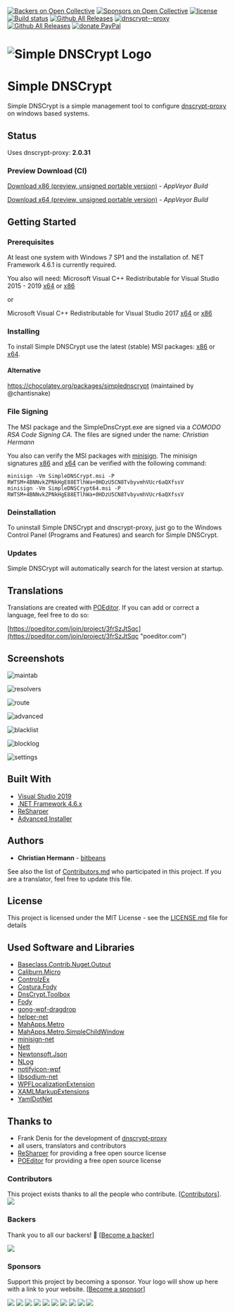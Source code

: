 [![Backers on Open Collective](https://opencollective.com/SimpleDnsCrypt/backers/badge.svg?style=flat-square)](#backers) [![Sponsors on Open Collective](https://opencollective.com/SimpleDnsCrypt/sponsors/badge.svg?style=flat-square)](#sponsors) [![license](https://img.shields.io/github/license/bitbeans/SimpleDnsCrypt.svg?style=flat-square)](https://github.com/bitbeans/SimpleDnsCrypt/blob/master/LICENSE.md) [![Build status](https://img.shields.io/appveyor/ci/bitbeans/simplednscrypt/master.svg?style=flat-square)](https://ci.appveyor.com/project/bitbeans/simplednscrypt/branch/master) [![Github All Releases](https://img.shields.io/github/release/bitbeans/SimpleDnsCrypt.svg?style=flat-square)](https://github.com/bitbeans/SimpleDnsCrypt/releases/latest) [![dnscrypt--proxy](https://img.shields.io/badge/dnscrypt--proxy-2.0.25-orange.svg?style=flat-square)](https://github.com/jedisct1/dnscrypt-proxy) [![Github All Releases](https://img.shields.io/github/downloads/bitbeans/SimpleDnsCrypt/total.svg?style=flat-square)](https://github.com/bitbeans/SimpleDnsCrypt/releases/latest) [![donate PayPal](https://img.shields.io/badge/donate-PayPal-green.svg?style=flat-square)](https://www.paypal.com/cgi-bin/webscr?cmd=_donations&business=c.hermann@bitbeans.de&item_name=Donation+to+the+Simple+DNSCrypt+project) 

# ![Simple DNSCrypt Logo](img/logo_with_text.png)


# Simple DNSCrypt
Simple DNSCrypt is a simple management tool to configure [dnscrypt-proxy](https://github.com/jedisct1/dnscrypt-proxy) on windows based systems. 

## Status

Uses dnscrypt-proxy: **2.0.31**

### Preview Download (CI)

[Download x86 (preview, unsigned portable version)](https://simplednscrypt.blob.core.windows.net/deploy/SimpleDnsCrypt/bin/x86/SimpleDNSCrypt_x86.zip) - *AppVeyor Build*

[Download x64 (preview, unsigned portable version)](https://simplednscrypt.blob.core.windows.net/deploy/SimpleDnsCrypt/bin/x64/SimpleDNSCrypt_x64.zip) - *AppVeyor Build*


## Getting Started


### Prerequisites

At least one system with Windows 7 SP1 and the installation of. NET Framework 4.6.1 is currently required.

You also will need: Microsoft Visual C++ Redistributable for Visual Studio 2015 - 2019 [x64](https://aka.ms/vs/16/release/VC_redist.x64.exe) or [x86](https://aka.ms/vs/16/release/VC_redist.x86.exe)

or

Microsoft Visual C++ Redistributable for Visual Studio 2017 [x64](https://aka.ms/vs/15/release/VC_redist.x64.exe) or [x86](https://aka.ms/vs/15/release/VC_redist.x86.exe)


### Installing

To install Simple DNSCrypt use the latest (stable) MSI packages: [x86](https://github.com/bitbeans/SimpleDnsCrypt/releases/download/0.7.0/SimpleDNSCrypt.msi) or [x64](https://github.com/bitbeans/SimpleDnsCrypt/releases/download/0.7.0/SimpleDNSCrypt64.msi).

#### Alternative

https://chocolatey.org/packages/simplednscrypt (maintained by @chantisnake)

### File Signing

The MSI package and the SimpleDnsCrypt.exe are signed via a *COMODO RSA Code Signing CA*. 
The files are signed under the name: *Christian Hermann*

You also can verify the MSI packages with [minisign](https://jedisct1.github.io/minisign/).
The minisign signatures [x86](https://github.com/bitbeans/SimpleDnsCrypt/releases/download/0.7.0/SimpleDNSCrypt.msi.minisig) and [x64](https://github.com/bitbeans/SimpleDnsCrypt/releases/download/0.7.0/SimpleDNSCrypt64.msi.minisig) can be verified with the following command:

	minisign -Vm SimpleDNSCrypt.msi -P RWTSM+4BNNvkZPNkHgE88ETlhWa+0HDzU5CN8TvbyvmhVUcr6aQXfssV
	minisign -Vm SimpleDNSCrypt64.msi -P RWTSM+4BNNvkZPNkHgE88ETlhWa+0HDzU5CN8TvbyvmhVUcr6aQXfssV

### Deinstallation

To uninstall Simple DNSCrypt and dnscrypt-proxy, just go to the Windows Control Panel (Programs and Features) and search for Simple DNSCrypt.

### Updates

Simple DNSCrypt will automatically search for the latest version at startup.

## Translations

Translations are created with [POEditor](https://poeditor.com).
If you can add or correct a language, feel free to do so: 

[https://poeditor.com/join/project/3frSzJtSqc](https://poeditor.com/join/project/3frSzJtSqc "poeditor.com")

## Screenshots

![maintab](https://raw.githubusercontent.com/bitbeans/SimpleDnsCrypt/master/img/preview/mainmenu.png)

![resolvers](https://raw.githubusercontent.com/bitbeans/SimpleDnsCrypt/master/img/preview/resolvers.png)

![route](https://raw.githubusercontent.com/bitbeans/SimpleDnsCrypt/master/img/preview/route.png)

![advanced](https://raw.githubusercontent.com/bitbeans/SimpleDnsCrypt/master/img/preview/advancedsettings.png)

![blacklist](https://raw.githubusercontent.com/bitbeans/SimpleDnsCrypt/master/img/preview/blacklist.png)

![blocklog](https://raw.githubusercontent.com/bitbeans/SimpleDnsCrypt/master/img/preview/blocklog.png)

![settings](https://raw.githubusercontent.com/bitbeans/SimpleDnsCrypt/master/img/preview/settings.png)

## Built With

* [Visual Studio 2019](https://www.visualstudio.com/downloads/)
* [.NET Framework 4.6.x](https://www.microsoft.com/net/download/windows)
* [ReSharper](https://www.jetbrains.com/resharper/) 
* [Advanced Installer](https://www.advancedinstaller.com/)

## Authors

* **Christian Hermann** - [bitbeans](https://github.com/bitbeans)

See also the list of [Contributors.md](Contributors.md) who participated in this project. 
If you are a translator, feel free to update this file.

## License

This project is licensed under the MIT License - see the [LICENSE.md](LICENSE.md) file for details

## Used Software and Libraries

- [Baseclass.Contrib.Nuget.Output](https://github.com/baseclass/Contrib.Nuget)
- [Caliburn.Micro](https://github.com/Caliburn-Micro/Caliburn.Micro)
- [ControlzEx](https://github.com/ControlzEx/ControlzEx)
- [Costura.Fody](https://github.com/Fody/Costura)
- [DnsCrypt.Toolbox](https://github.com/bitbeans/DnsCrypt.Toolbox)
- [Fody](https://github.com/Fody/Fody)
- [gong-wpf-dragdrop](https://github.com/punker76/gong-wpf-dragdrop)
- [helper-net](https://github.com/bitbeans/helper-net)
- [MahApps.Metro](https://github.com/MahApps/MahApps.Metro)
- [MahApps.Metro.SimpleChildWindow](https://github.com/punker76/MahApps.Metro.SimpleChildWindow)
- [minisign-net](https://github.com/bitbeans/minisign-net)
- [Nett](https://github.com/paiden/Nett)
- [Newtonsoft.Json](https://github.com/JamesNK/Newtonsoft.Json)
- [NLog](https://github.com/nlog/NLog)
- [notifyicon-wpf](https://bitbucket.org/hardcodet/notifyicon-wpf/src)
- [libsodium-net](https://github.com/adamcaudill/libsodium-net)
- [WPFLocalizationExtension](https://github.com/SeriousM/WPFLocalizationExtension)
- [XAMLMarkupExtensions](https://github.com/MrCircuit/XAMLMarkupExtensions)
- [YamlDotNet](https://github.com/aaubry/YamlDotNet)


## Thanks to

* Frank Denis for the development of [dnscrypt-proxy](https://github.com/jedisct1/dnscrypt-proxy)
* all users, translators and contributors
* [ReSharper](https://www.jetbrains.com/resharper/) for providing a free open source license
* [POEditor](https://poeditor.com) for providing a free open source license

### Contributors

This project exists thanks to all the people who contribute. [[Contributors](Contributors.md)].
<a href="graphs/contributors"><img src="https://opencollective.com/SimpleDnsCrypt/contributors.svg?width=890&button=false" /></a>


### Backers

Thank you to all our backers! 🙏 [[Become a backer](https://opencollective.com/SimpleDnsCrypt#backer)]

<a href="https://opencollective.com/SimpleDnsCrypt#backers" target="_blank"><img src="https://opencollective.com/SimpleDnsCrypt/backers.svg?width=890"></a>


### Sponsors

Support this project by becoming a sponsor. Your logo will show up here with a link to your website. [[Become a sponsor](https://opencollective.com/SimpleDnsCrypt#sponsor)]

<a href="https://opencollective.com/SimpleDnsCrypt/sponsor/0/website" target="_blank"><img src="https://opencollective.com/SimpleDnsCrypt/sponsor/0/avatar.svg"></a>
<a href="https://opencollective.com/SimpleDnsCrypt/sponsor/1/website" target="_blank"><img src="https://opencollective.com/SimpleDnsCrypt/sponsor/1/avatar.svg"></a>
<a href="https://opencollective.com/SimpleDnsCrypt/sponsor/2/website" target="_blank"><img src="https://opencollective.com/SimpleDnsCrypt/sponsor/2/avatar.svg"></a>
<a href="https://opencollective.com/SimpleDnsCrypt/sponsor/3/website" target="_blank"><img src="https://opencollective.com/SimpleDnsCrypt/sponsor/3/avatar.svg"></a>
<a href="https://opencollective.com/SimpleDnsCrypt/sponsor/4/website" target="_blank"><img src="https://opencollective.com/SimpleDnsCrypt/sponsor/4/avatar.svg"></a>
<a href="https://opencollective.com/SimpleDnsCrypt/sponsor/5/website" target="_blank"><img src="https://opencollective.com/SimpleDnsCrypt/sponsor/5/avatar.svg"></a>
<a href="https://opencollective.com/SimpleDnsCrypt/sponsor/6/website" target="_blank"><img src="https://opencollective.com/SimpleDnsCrypt/sponsor/6/avatar.svg"></a>
<a href="https://opencollective.com/SimpleDnsCrypt/sponsor/7/website" target="_blank"><img src="https://opencollective.com/SimpleDnsCrypt/sponsor/7/avatar.svg"></a>
<a href="https://opencollective.com/SimpleDnsCrypt/sponsor/8/website" target="_blank"><img src="https://opencollective.com/SimpleDnsCrypt/sponsor/8/avatar.svg"></a>
<a href="https://opencollective.com/SimpleDnsCrypt/sponsor/9/website" target="_blank"><img src="https://opencollective.com/SimpleDnsCrypt/sponsor/9/avatar.svg"></a>
